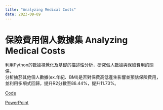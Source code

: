 ```yaml
---
title: "Analyzing Medical Costs"
date: 2023-09-09
---
```


# 保險費用個人數據集 Analyzing Medical Costs  

利用Python的數據視覺化及基礎的描述性分析，研究個人數據與保險費用的關係，  
分析抽菸其他個人數據(ex.年紀、BMI)是否對保費高低產生影響並預估保險費用，  
並利用多項式回歸，提升R2分數至88.44%，提升11.73%。  

[Code](https://www.kaggle.com/code/twyixuanli/analyzing-medical-costs)    

[PowerPoint](https://drive.google.com/drive/my-drive)  
